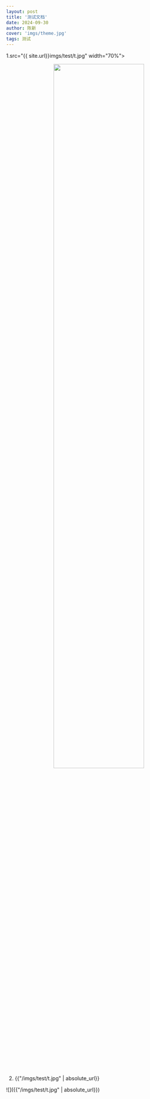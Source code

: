 ```yaml
---
layout: post
title: '测试文档'
date: 2024-09-30
author: 陈新
cover: 'imgs/theme.jpg'
tags: 测试
---
```




1.src="{{ site.url}}imgs/test/t.jpg" width="70%">

<div align='center'>
    <img src="{{ site.url}}imgs/test/t.jpg" width="70%">
</div>


2. {{"/imgs/test/t.jpg" | absolute_url}}


![]({{"/imgs/test/t.jpg" | absolute_url}})







